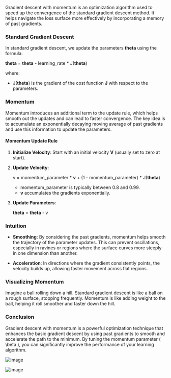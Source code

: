 Gradient descent with momentum is an optimization algorithm used to speed up the convergence of the standard gradient descent method. It helps navigate the loss surface more effectively by incorporating a memory of past gradients.

### Standard Gradient Descent

In standard gradient descent, we update the parameters **theta** using the formula:

**theta** = **theta** - learning_rate * J(**theta**)

where:
- J(**theta**) is the gradient of the cost function **J** with respect to the parameters.

### Momentum

Momentum introduces an additional term to the update rule, which helps smooth out the updates and can lead to faster convergence. The key idea is to accumulate an exponentially decaying moving average of past gradients and use this information to update the parameters.

#### Momentum Update Rule

1. **Initialize Velocity**: Start with an initial velocity **V** (usually set to zero at start).

2. **Update Velocity**:

   v = momentum_parameter * **v** + (1 - momentum_parameter) * J(**theta**)
   
   - momentum_parameter is typically between 0.8 and 0.99.
   - **v** accumulates the gradients exponentially.

4. **Update Parameters**:

   **theta** = **theta** - v

### Intuition

- **Smoothing**: By considering the past gradients, momentum helps smooth the trajectory of the parameter updates. This can prevent oscillations, especially in ravines or regions where the surface curves more steeply in one dimension than another.
  
- **Acceleration**: In directions where the gradient consistently points, the velocity builds up, allowing faster movement across flat regions.

### Visualizing Momentum

Imagine a ball rolling down a hill. Standard gradient descent is like a ball on a rough surface, stopping frequently. Momentum is like adding weight to the ball, helping it roll smoother and faster down the hill.

### Conclusion

Gradient descent with momentum is a powerful optimization technique that enhances the basic gradient descent by using past gradients to smooth and accelerate the path to the minimum. By tuning the momentum parameter \( \beta \), you can significantly improve the performance of your learning algorithm.

![image](https://github.com/user-attachments/assets/c583f2f1-5789-4d72-94eb-43ece17e1632)

![image](https://github.com/user-attachments/assets/8dddba64-c03e-43b8-9819-cc56db9d3fdf)


